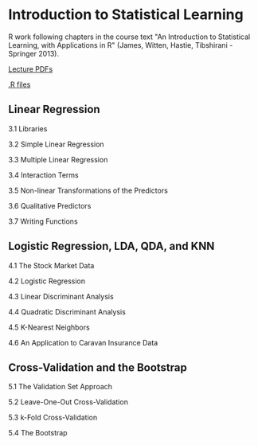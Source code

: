 # Introduction to Statistical Learning

R work following chapters in the course text "An Introduction to Statistical Learning, with Applications in R" (James, Witten, Hastie, Tibshirani - Springer 2013). 

[Lecture PDFs](https://github.com/JustinMShea/Statistical-Learning/tree/master/lecturePDFs)

[.R files](https://github.com/JustinMShea/Statistical-Learning/tree/master/R)

## Linear Regression

3.1 Libraries 

3.2 Simple Linear Regression 

3.3 Multiple Linear Regression

3.4 Interaction Terms

3.5 Non-linear Transformations of the Predictors

3.6 Qualitative Predictors

3.7 Writing Functions

## Logistic Regression, LDA, QDA, and KNN 

4.1 The Stock Market Data 

4.2 Logistic Regression 

4.3 Linear Discriminant Analysis

4.4 Quadratic Discriminant Analysis

4.5 K-Nearest Neighbors

4.6 An Application to Caravan Insurance Data

## Cross-Validation and the Bootstrap  

5.1 The Validation Set Approach

5.2 Leave-One-Out Cross-Validation   

5.3 k-Fold Cross-Validation

5.4 The Bootstrap


